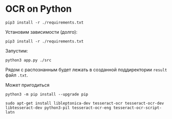 # OCR on Python

```shell
pip3 install -r ./requirements.txt
```


Установим зависимости (долго):

```shell
pip3 install -r ./requirements.txt
```

Запустим:

```shell
python3 app.py ./src
```

Рядом с распознанным будет лежать в созданной поддиректории `result` файл `.txt`.

Может пригодиться

```shell
python3 -m pip install --upgrade pip

sudo apt-get install libleptonica-dev tesseract-ocr tesseract-ocr-dev libtesseract-dev python3-pil tesseract-ocr-eng tesseract-ocr-script-latn
```